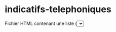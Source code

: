 # indicatifs-telephoniques
Fichier HTML contenant une liste (<select>) avec tous les indicatifs téléphoniques mondiaux en français.
